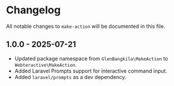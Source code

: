 # Changelog

All notable changes to `make-action` will be documented in this file.

## 1.0.0 - 2025-07-21

- Updated package namespace from `GlenBangkila\MakeAction` to `Webteractive\MakeAction`.
- Added Laravel Prompts support for interactive command input.
- Added `laravel/prompts` as a dev dependency.